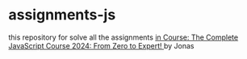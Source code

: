 # assignments-js
this repository for solve all the assignments <a href="https://www.udemy.com/course/the-complete-javascript-course/learn/lecture/22628657#announcements" target="_blank">in Course: The Complete JavaScript Course 2024: From Zero to Expert! </a> by Jonas


